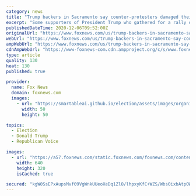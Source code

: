 ```yaml
---
category: news
title: "Trump backers in Sacramento say counter-protesters damaged their vehicles: report"
excerpt: "Some supporters of President Trump who gathered for a rally outside the  Statehouse on Saturday say they found their vehicles damaged when they tried to leave the event, according to a report."
publishedDateTime: 2020-12-06T09:52:00Z
originalUrl: "https://www.foxnews.com/us/trump-backers-in-sacramento-say-counter-protesters-damaged-their-vehicles-report"
webUrl: "https://www.foxnews.com/us/trump-backers-in-sacramento-say-counter-protesters-damaged-their-vehicles-report"
ampWebUrl: "https://www.foxnews.com/us/trump-backers-in-sacramento-say-counter-protesters-damaged-their-vehicles-report.amp"
cdnAmpWebUrl: "https://www-foxnews-com.cdn.ampproject.org/c/s/www.foxnews.com/us/trump-backers-in-sacramento-say-counter-protesters-damaged-their-vehicles-report.amp"
type: article
quality: 130
heat: 130
published: true

provider:
  name: Fox News
  domain: foxnews.com
  images:
    - url: "https://smartableai.github.io/election/assets/images/organizations/foxnews.com-50x50.jpg"
      width: 50
      height: 50

topics:
  - Election
  - Donald Trump
  - Republican Voice

images:
  - url: "https://a57.foxnews.com/static.foxnews.com/foxnews.com/content/uploads/2020/04/640/320/AP20113664367822.jpg?ve=1&tl=1"
    width: 640
    height: 320
    isCached: true

secured: "kgW0SsEPxAupsMvf09VgWnkUUeoXeDq1ZlO/lhpxyKfC+WZS/Wbs0ixbAtpOWhLb0i904Z69idYIZPSMfAPjDi2jr+iJNmkjS9t4yPRFOlQCjmkq0nbke1cjKvQqLAYWvXNuvEwCBJ2oYyRs177tLG1pzK//WKUVafDmFABfCcJRk42TAf1jovj7c+//Y3dv3TIigoDzl6Jo73d2C+u/7LJ28axoQeqoxNkVCXZlQtf7p+MKrXZcepn1pSMHXRDU5dVJhc5pEYBUmb14YQu9xBSOoaoHOL6h3Hy0SpllCtw/+W1i6E+qvUK44s6mbyw5ey7m4a5yrD/T5CJ24cH5XEuqO5tqzhuHPF5i52I/OAM=;HiiutwppjWHT3dtD0UK+Sg=="
---
```


